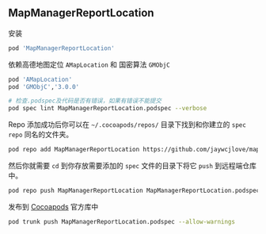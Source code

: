 MapManagerReportLocation
----

安装

```ruby
pod 'MapManagerReportLocation'
```

依赖高德地图定位 `AMapLocation` 和 国密算法 `GMObjC`

```ruby
pod 'AMapLocation'
pod 'GMObjC','3.0.0'
```

```bash
# 检查.podspec及代码是否有错误，如果有错误不能提交
pod spec lint MapManagerReportLocation.podspec --verbose
```

Repo 添加成功后你可以在 `~/.cocoapods/repos/` 目录下找到和你建立的 `spec repo` 同名的文件夹。

```bash
pod repo add MapManagerReportLocation https://github.com/jaywcjlove/map-manager-report-location.git
```

然后你就需要 `cd` 到你存放需要添加的 `spec` 文件的目录下将它 `push` 到远程端仓库中。

```bash
pod repo push MapManagerReportLocation MapManagerReportLocation.podspec
```

发布到 [Cocoapods](https://cocoapods.org/) 官方库中

```bash
pod trunk push MapManagerReportLocation.podspec --allow-warnings
```
